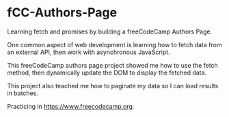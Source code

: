 # fCC-Authors-Page
Learning fetch and promises by building a freeCodeCamp Authors Page.

One common aspect of web development is learning how to fetch data from an external API, then work with asynchronous JavaScript.

This freeCodeCamp authors page project showed me how to use the fetch method, then dynamically update the DOM to display the fetched data.

This project also teached me how to paginate my data so I can load results in batches. 

Practicing in https://www.freecodecamp.org.
